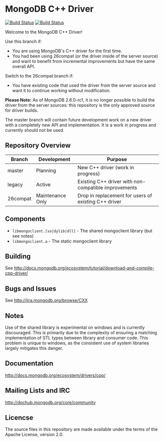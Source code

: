 # MongoDB C++ Driver
[![Build Status](http://img.shields.io/travis/mongodb/mongo-cxx-driver/legacy.svg)](https://travis-ci.org/mongodb/mongo-cxx-driver)
[![Build Status](http://img.shields.io/coveralls/mongodb/mongo-ruby-driver/legacy.svg)](https://coveralls.io/r/mongodb/mongo-cxx-driver?branch=legacy)

Welcome to the MongoDB C++ Driver!

Use this branch if:

 - You are using MongoDB's C++ driver for the first time.
 - You had been using 26compat (or the driver inside of the server source) and
 want to benefit from incremental improvements but have the same overall API.

Switch to the 26compat branch if:

 - You have existing code that used the driver from the server source
 and want it to continue working without modification.

**Please Note:** As of MongoDB 2.6.0-rc1, it is no longer possible to build the
driver from the server sources: this repository is the only approved source for
driver builds.

The master branch will contain future development work on a new driver with a
completely new API and implementation. It is a work in progress and currently
should not be used.

## Repository Overview

| Branch   | Development        | Purpose                                               |
| -------- | ------------------ | ----------------------------------------------------- |
| master   | Planning           | New C++ driver (work in progress)                     |
| legacy   | Active             | Existing C++ driver with non-compatible improvements  |
| 26compat | Maintenance Only   | Drop in replacement for users of existing C++ driver  |

## Components

  - `libmongoclient.[so|dylib|dll]` - The shared mongoclient library (but see notes)
  - `libmongoclient.a` - The static mongoclient library

## Building

  See http://docs.mongodb.org/ecosystem/tutorial/download-and-compile-cpp-driver/

## Bugs and Issues

  See http://jira.mongodb.org/browse/CXX

## Notes

  Use of the shared library is experimental on windows and is currently
  discouraged. This is primarily due to the complexity of ensuring a matching
  implementation of STL types between library and consumer code. This problem
  is unique to windows, as the consistent use of system libraries largely
  mitigates this danger.

## Documentation

  http://docs.mongodb.org/ecosystem/drivers/cpp/

## Mailing Lists and IRC

  http://dochub.mongodb.org/core/community

## Licencse

  The source files in this repository are made available under the terms of the
  Apache License, version 2.0.
